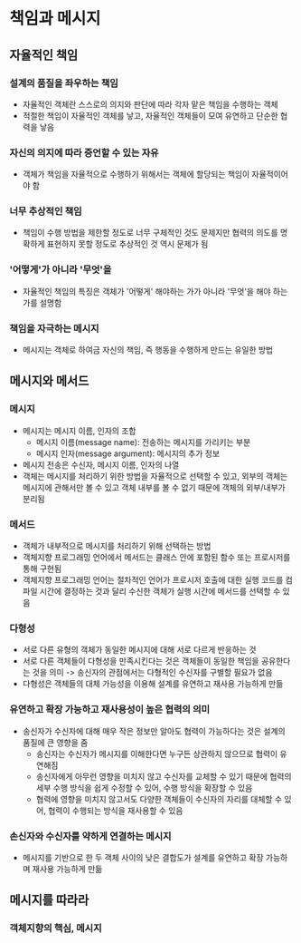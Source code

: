 # 책임과 메시지

## 자율적인 책임

### 설계의 품질을 좌우하는 책임

- 자율적인 객체란 스스로의 의지와 판단에 따라 각자 맡은 책임을 수행하는 객체
- 적절한 책임이 자율적인 객체를 낳고, 자율적인 객체들이 모여 유연하고 단순한 협력을 낳음

### 자신의 의지에 따라 증언할 수 있는 자유

- 객체가 책임을 자율적으로 수행하기 위해서는 객체에 할당되는 책임이 자율적이어야 함

### 너무 추상적인 책임

- 책임이 수행 방법을 제한할 정도로 너무 구체적인 것도 문제지만 협력의 의도를 명확하게 표현하지 못할 정도로 추상적인 것 역시 문제가 됨

### '어떻게'가 아니라 '무엇'을

- 자율적인 책임의 특징은 객체가 '어떻게' 해야하는 가가 아니라 '무엇'을 해야 하는가를 설명함

### 책임을 자극하는 메시지

- 메시지는 객체로 하여금 자신의 책임, 즉 행동을 수행하게 만드는 유일한 방법

## 메시지와 메서드

### 메시지

- 메시지는 메시지 이름, 인자의 조합
  - 메시지 이름(message name): 전송하는 메시지를 가리키는 부분
  - 메시지 인자(message argument): 메시지의 추가 정보
- 메시지 전송은 수신자, 메시지 이름, 인자의 나열
- 객체는 메시지를 처리하기 위한 방법을 자율적으로 선택할 수 있고, 외부의 객체는 메시지에 관해서만 볼 수 있고 객체 내부를 볼 수 없기 때문에 객체의 외부/내부가 분리됨

### 메서드

- 객체가 내부적으로 메시지를 처리하기 위해 선택하는 방법
- 객체지향 프로그래밍 언어에서 메서드는 클래스 안에 포함된 함수 또는 프로시저를 통해 구현됨
- 객체지향 프로그래밍 언어는 절차적인 언어가 프로시저 호출에 대한 실행 코드를 컴파일 시간에 결정하는 것과 달리 수신한 객체가 실행 시간에 메서드를 선택할 수 있음

### 다형성

- 서로 다른 유형의 객체가 동일한 메시지에 대해 서로 다르게 반응하는 것
- 서로 다른 객체들이 다형성을 만족시킨다는 것은 객체들이 동일한 책임을 공유한다는 것을 의미 -> 송신자의 관점에서는 다형적인 수신자를 구별할 필요가 없음
- 다형성은 객체들의 대체 가능성을 이용해 설계를 유연하고 재사용 가능하게 만듦

### 유연하고 확장 가능하고 재사용성이 높은 협력의 의미

- 송신자가 수신자에 대해 매우 작은 정보만 알아도 협력이 가능하다는 것은 설계의 품질에 큰 영향을 줌
  - 송신자는 수신자가 메시지를 이해한다면 누구든 상관하지 않으므로 협력이 유연해짐
  - 송신자에게 아무런 영향을 미치지 않고 수신자를 교체할 수 있기 때문에 협력의 세부 수행 방식을 쉽게 수정할 수 있어, 수행 방식을 확장할 수 있음
  - 협력에 영향을 미치지 않고서도 다양한 객체들이 수신자의 자리를 대체할 수 있어, 협력이 수행되는 방식을 재사용할 수 있음

### 손신자와 수신자를 약하게 연결하는 메시지

- 메시지를 기반으로 한 두 객체 사이의 낮은 결합도가 설계를 유연하고 확장 가능하며 재사용 가능하게 만듦

## 메시지를 따라라

### 객체지향의 핵심, 메시지
